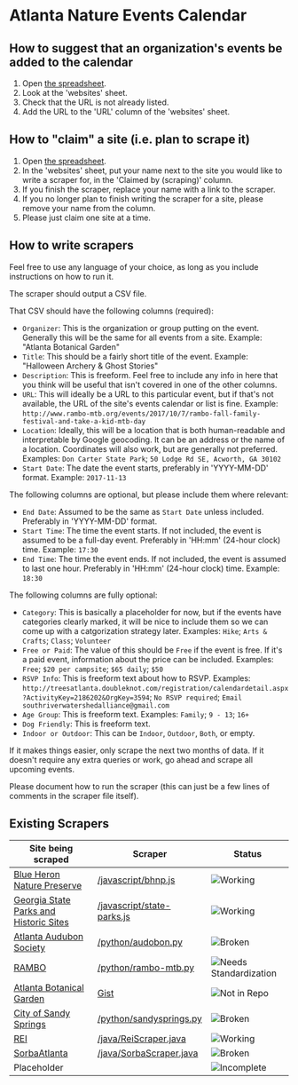 # Atlanta Nature Events Calendar

## How to suggest that an organization's events be added to the calendar

1. Open [the spreadsheet](https://docs.google.com/spreadsheets/d/18mFHR6cExJ0B0xD59A5TYfv5R6BYsO7UXLIeneWBCa8/edit#gid=0).
1. Look at the 'websites' sheet.
1. Check that the URL is not already listed.
1. Add the URL to the 'URL' column of the 'websites' sheet.


## How to "claim" a site (i.e. plan to scrape it)

1. Open [the spreadsheet](https://docs.google.com/spreadsheets/d/18mFHR6cExJ0B0xD59A5TYfv5R6BYsO7UXLIeneWBCa8/edit#gid=0).
1. In the 'websites' sheet, put your name next to the site you would like to write a scraper for, in the 'Claimed by (scraping)' column.
1. If you finish the scraper, replace your name with a link to the scraper.
1. If you no longer plan to finish writing the scraper for a site, please remove your name from the column.
1. Please just claim one site at a time.

## How to write scrapers

Feel free to use any language of your choice, as long as you include instructions on how to run it.

The scraper should output a CSV file.

That CSV should have the following columns (required):
* `Organizer`: This is the organization or group putting on the event. Generally this will be the same for all events from a site. Example: "Atlanta Botanical Garden"
* `Title`: This should be a fairly short title of the event. Example: "Halloween Archery & Ghost Stories"
* `Description`: This is freeform. Feel free to include any info in here that you think will be useful that isn't covered in one of the other columns.
* `URL`: This will ideally be a URL to this particular event, but if that's not available, the URL of the site's events calendar or list is fine. Example: `http://www.rambo-mtb.org/events/2017/10/7/rambo-fall-family-festival-and-take-a-kid-mtb-day`
* `Location`: Ideally, this will be a location that is both human-readable and interpretable by Google geocoding. It can be an address or the name of a location. Coordinates will also work, but are generally not preferred. Examples: `Don Carter State Park`; `50 Lodge Rd SE, Acworth, GA 30102`
* `Start Date`: The date the event starts, preferably in 'YYYY-MM-DD' format. Example: `2017-11-13`

The following columns are optional, but please include them where relevant:
* `End Date`: Assumed to be the same as `Start Date` unless included. Preferably in 'YYYY-MM-DD' format.
* `Start Time`: The time the event starts. If not included, the event is assumed to be a full-day event. Preferably in 'HH:mm' (24-hour clock) time. Example: `17:30`
* `End Time`: The time the event ends. If not included, the event is assumed to last one hour. Preferably in 'HH:mm' (24-hour clock) time. Example: `18:30`

The following columns are fully optional:
* `Category`: This is basically a placeholder for now, but if the events have categories clearly marked, it will be nice to include them so we can come up with a catgorization strategy later. Examples: `Hike`; `Arts & Crafts`; `Class`; `Volunteer`
* `Free or Paid`: The value of this should be `Free` if the event is free. If it's a paid event, information about the price can be included. Examples: `Free`; `$20 per campsite`; `$65 daily`; `$50`
* `RSVP Info`: This is freeform text about how to RSVP. Examples: `http://treesatlanta.doubleknot.com/registration/calendardetail.aspx?ActivityKey=2186202&OrgKey=3594`; `No RSVP required`; `Email southriverwatershedalliance@gmail.com`
* `Age Group`: This is freeform text. Examples: `Family`; `9 - 13`; `16+`
* `Dog Friendly`: This is freeform text.
* `Indoor or Outdoor`: This can be `Indoor`, `Outdoor`, `Both`, or empty.

If it makes things easier, only scrape the next two months of data. If it doesn't require any extra queries or work, go ahead and scrape all upcoming events.

Please document how to run the scraper (this can just be a few lines of comments in the scraper file itself).

## Existing Scrapers

| Site being scraped | Scraper | Status |
| --- | --- | --- |
| [Blue Heron Nature Preserve](https://bhnp.org/calendar) | [/javascript/bhnp.js](https://github.com/codeforatlanta/nature-events-calendar/blob/master/javascript/bhnp.js) | ![Working](https://img.shields.io/badge/scraper-working-brightgreen.svg) |
| [Georgia State Parks and Historic Sites](http://explore.gastateparks.org/events) | [/javascript/state-parks.js](https://github.com/codeforatlanta/nature-events-calendar/blob/master/javascript/state-parks.js) | ![Working](https://img.shields.io/badge/scraper-working-brightgreen.svg) |
| [Atlanta Audubon Society](https://www.atlantaaudubon.org/field-trips) | [/python/audobon.py](https://github.com/codeforatlanta/nature-events-calendar/blob/master/python/audobon.py) | ![Broken](https://img.shields.io/badge/scraper-needs%20standardization-yellow.svg) |
| [RAMBO](http://www.rambo-mtb.org/events/?view=calendar&month=September-2017) | [/python/rambo-mtb.py](https://github.com/codeforatlanta/nature-events-calendar/blob/master/python/rambo-mtb.py) | ![Needs Standardization](https://img.shields.io/badge/scraper-needs%20standardization-yellow.svg) |
| [Atlanta Botanical Garden](http://atlantabg.org/calendar) | [Gist](https://gist.github.com/bollwyvl/4e2d9d601c4beb06f61252fc0617880e) | ![Not in Repo](https://img.shields.io/badge/scraper-not%20in%20repo-orange.svg) |
| [City of Sandy Springs](https://www.visitsandysprings.org/events/?categories%5B0%5D=25) | [/python/sandysprings.py](https://github.com/codeforatlanta/nature-events-calendar/blob/master/python/sandysprings.py) | ![Broken](https://img.shields.io/badge/scraper-broken-red.svg) |
| [REI](https://www.rei.com/events/p/us-ga-atlanta/a/all-activities?page=1&previousLocation=30306) | [/java/ReiScraper.java](https://github.com/codeforatlanta/nature-events-calendar/blob/master/java/ReiScraper.java) | ![Working](https://img.shields.io/badge/scraper-working-brightgreen.svg) |
| [SorbaAtlanta](http://sorbaatlanta.org/events/list/) | [/java/SorbaScraper.java](https://github.com/codeforatlanta/nature-events-calendar/blob/master/java/SorbaScraper.java) | ![Broken](https://img.shields.io/badge/scraper-broken-red.svg) |
| Placeholder | | ![Incomplete](https://img.shields.io/badge/scraper-incomplete-lightgrey.svg) |
